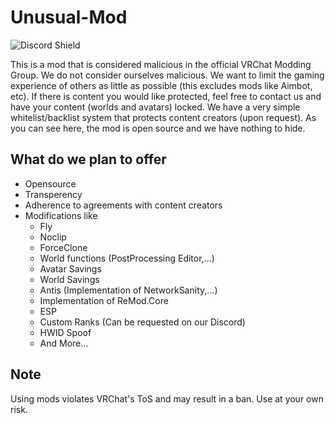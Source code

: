 # Unusual-Mod

![Discord Shield](https://discordapp.com/api/guilds/967152468318363689/widget.png?style=shield)

This is a mod that is considered malicious in the official VRChat Modding Group.
We do not consider ourselves malicious. 
We want to limit the gaming experience of others as little as possible (this excludes mods like Aimbot, etc).
If there is content you would like protected, feel free to contact us and have your content (worlds and avatars) locked.
We have a very simple whitelist/backlist system that protects content creators (upon request).
As you can see here, the mod is open source and we have nothing to hide.

## What do we plan to offer

- Opensource
- Transperency
- Adherence to agreements with content creators
- Modifications like
  - Fly
  - Noclip
  - ForceClone
  - World functions (PostProcessing Editor,...)
  - Avatar Savings
  - World Savings
  - Antis (Implementation of NetworkSanity,...)
  - Implementation of ReMod.Core
  - ESP
  - Custom Ranks (Can be requested on our Discord)
  - HWID Spoof
  - And More...

## Note
Using mods violates VRChat's ToS and may result in a ban. Use at your own risk.
